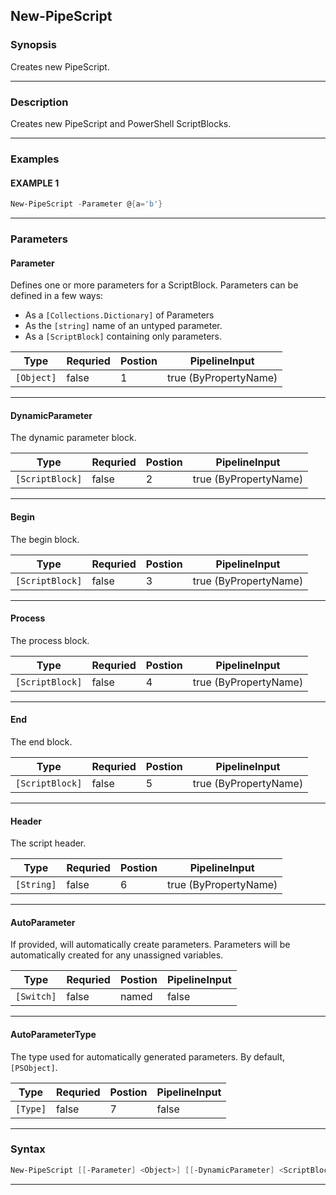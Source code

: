 
New-PipeScript
--------------
### Synopsis
Creates new PipeScript.

---
### Description

Creates new PipeScript and PowerShell ScriptBlocks.

---
### Examples
#### EXAMPLE 1
```PowerShell
New-PipeScript -Parameter @{a='b'}
```

---
### Parameters
#### **Parameter**

Defines one or more parameters for a ScriptBlock.
Parameters can be defined in a few ways:
* As a ```[Collections.Dictionary]``` of Parameters
* As the ```[string]``` name of an untyped parameter.    
* As a ```[ScriptBlock]``` containing only parameters.



|Type          |Requried|Postion|PipelineInput        |
|--------------|--------|-------|---------------------|
|```[Object]```|false   |1      |true (ByPropertyName)|
---
#### **DynamicParameter**

The dynamic parameter block.



|Type               |Requried|Postion|PipelineInput        |
|-------------------|--------|-------|---------------------|
|```[ScriptBlock]```|false   |2      |true (ByPropertyName)|
---
#### **Begin**

The begin block.



|Type               |Requried|Postion|PipelineInput        |
|-------------------|--------|-------|---------------------|
|```[ScriptBlock]```|false   |3      |true (ByPropertyName)|
---
#### **Process**

The process block.



|Type               |Requried|Postion|PipelineInput        |
|-------------------|--------|-------|---------------------|
|```[ScriptBlock]```|false   |4      |true (ByPropertyName)|
---
#### **End**

The end block.



|Type               |Requried|Postion|PipelineInput        |
|-------------------|--------|-------|---------------------|
|```[ScriptBlock]```|false   |5      |true (ByPropertyName)|
---
#### **Header**

The script header.



|Type          |Requried|Postion|PipelineInput        |
|--------------|--------|-------|---------------------|
|```[String]```|false   |6      |true (ByPropertyName)|
---
#### **AutoParameter**

If provided, will automatically create parameters.
Parameters will be automatically created for any unassigned variables.



|Type          |Requried|Postion|PipelineInput|
|--------------|--------|-------|-------------|
|```[Switch]```|false   |named  |false        |
---
#### **AutoParameterType**

The type used for automatically generated parameters.
By default, ```[PSObject]```.



|Type        |Requried|Postion|PipelineInput|
|------------|--------|-------|-------------|
|```[Type]```|false   |7      |false        |
---
### Syntax
```PowerShell
New-PipeScript [[-Parameter] <Object>] [[-DynamicParameter] <ScriptBlock>] [[-Begin] <ScriptBlock>] [[-Process] <ScriptBlock>] [[-End] <ScriptBlock>] [[-Header] <String>] [-AutoParameter] [[-AutoParameterType] <Type>] [<CommonParameters>]
```
---


